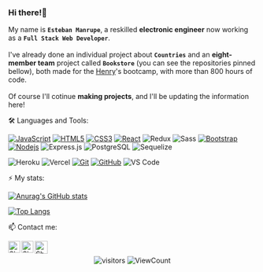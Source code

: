 ### Hi there!👋 

My name is **`Esteban Manrupe`**, a reskilled **electronic engineer** now working as a **`Full Stack Web Developer`**.
<br><br>
I've already done an individual project about **`Countries`** and an **eight-member team** project called **`Bookstore`** (you can see the repositories pinned bellow), both made for the <a href="https://www.soyhenry.com/">Henry</a>'s bootcamp, with more than 800 hours of code.  
<br>
Of course I'll cotinue **making projects**, and I'll be updating the information here!
<br>

🛠️ Languages and Tools:

[![JavaScript](https://img.shields.io/badge/-JavaScript-black?style=flat&logo=javascript&link=https://github.com/hritik5102)](https://github.com/hritik5102) 
[![HTML5](https://img.shields.io/badge/-HTML5-E34F26?style=flat&logo=html5&logoColor=white&link=https://github.com/hritik5102)](https://github.com/hritik5102) 
[![CSS3](https://img.shields.io/badge/-CSS3-1572B6?style=flat&logo=css3&link=https://github.com/hritik5102)](https://github.com/hritik5102) 
[![React](https://img.shields.io/badge/-React-black?style=flat&logo=react&link=https://github.com/hritik5102)](https://github.com/hritik5102) 
![Redux](https://img.shields.io/badge/-Redux-gray?style=flat-square&logo=Redux)
![Sass](https://img.shields.io/badge/-Sass-%23CC6699?style=flat-square&logo=sass&logoColor=ffffff)
[![Bootstrap](https://img.shields.io/badge/-Bootstrap-563D7C?style=flat&logo=bootstrap&link=https://github.com/hritik5102)](https://github.com/hritik5102) 
[![Nodejs](https://img.shields.io/badge/-Nodejs-green?style=flat&logo=Node.js&link=https://github.com/BRdhanani)](https://github.com/BRdhanani) 
![Express.js](https://img.shields.io/badge/-Express-gray?style=flat-square&logo=expressjs)
![PostgreSQL](https://img.shields.io/badge/-PostgreSQL-gray?style=flat-square&logo=postgresql)
![Sequelize](https://img.shields.io/badge/-Sequelize-gray?style=flat-square&logo=sequelize)

![Heroku](https://img.shields.io/badge/-Heroku-430098?style=flat-square&logo=heroku&logoColor=ffffff)
![Vercel](https://img.shields.io/badge/-Vercel-black?style=flat-square&logo=vercel)
[![Git](https://img.shields.io/badge/-Git-black?style=flat&logo=git&link=https://github.com/hritik5102)](https://github.com/hritik5102) 
[![GitHub](https://img.shields.io/badge/-GitHub-181717?style=flat&logo=github&link=https://github.com/hritik5102)](https://github.com/hritik5102)
![VS Code](http://img.shields.io/badge/-VS%20Code-007ACC?style=flat-square&logo=visual-studio-code&logoColor=ffffff)
<br>

⚡ My stats: 

[![Anurag's GitHub stats](https://github-readme-stats.vercel.app/api?username=peurman&hide=issues,contribs&count_private=true&show_icons=true&theme=dracula&hide_title=true)](https://github.com/anuraghazra/github-readme-stats)

[![Top Langs](https://github-readme-stats.vercel.app/api/top-langs/?username=peurman&layout=compact&theme=dracula)](https://github.com/anuraghazra/github-readme-stats)

📫 Contact me:
<br>

  <a href="https://www.linkedin.com/in/estebanmanrupe/">
    <img align="left" alt="Shubhamdeep Jha | Linkedin" width="24px" src="https://github.com/TheDudeThatCode/TheDudeThatCode/blob/master/Assets/Linkedin.svg" />
  </a>
  <a href="https://www.instagram.com/peurman77/">
    <img align="left" alt="Shubhamdeep Jha | Instagram" width="24px" src="https://github.com/TheDudeThatCode/TheDudeThatCode/blob/master/Assets/Instagram.svg" />
  </a>
  <a href="mailto:peurman77@gmail.com">
    <img align="left" alt="Shubhamdeep Jha | Gmail" width="26px" src="https://github.com/TheDudeThatCode/TheDudeThatCode/blob/master/Assets/Gmail.svg" />
  </a>
<br>
<!-- [![Linkedin](https://img.shields.io/badge/-LinkedIn-blue?style=flat&logo=Linkedin&logoColor=white)](https://www.linkedin.com/in/estebanmanrupe/)
[![Gmail](https://img.shields.io/badge/-Gmail-c14438?style=flat&logo=Gmail&logoColor=white)](mailto:peurman77@gmail.com)
[![Outlook](https://img.shields.io/badge/-Outlook-0078D4?style=flat&logo=Microsoft-Outlook&logoColor=white)](mailto:esteban_manrupe@hotmail.com)
[![Instagram](https://img.shields.io/badge/-Instagram-bc2a8d?style=flat&labelColor=bc2a8d&logo=instagram&logoColor=white)](https://www.instagram.com/peurman77/)
[![Github](https://img.shields.io/badge/-Github-000?style=flat&logo=Github&logoColor=white)](https://github.com/peurman) -->
<p align="center" width=fit-content >
<!--   <img alt="HitCount" src="http://hits.dwyl.com/peurman/peurman.svg" /> -->
  <img alt="visitors"   src="https://visitor-badge.glitch.me/badge?page_id=peurman.peurman" />
  <img alt="ViewCount"  src="https://views.whatilearened.today/views/github/peurman/peurman.svg" />
</p>
<!--
**peurman/peurman** is a ✨ _special_ ✨ repository because its `README.md` (this file) appears on your GitHub profile.
Here are some ideas to get you started:
- 🔭 I’m currently working on ...
- 🌱 I’m currently learning ...
- 👯 I’m looking to collaborate on ...
- 🤔 I’m looking for help with ...
- 💬 Ask me about ...
- 📫 How to reach me: ...
- 😄 Pronouns: ...
- ⚡ Fun fact: ...
-->
